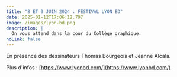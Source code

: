 ```yaml
---
title: "8 ET 9 JUIN 2024 : FESTIVAL LYON BD"
date: 2025-01-12T17:06:12.797
image: /images/lyon-bd.png
description: |
  On vous attend dans la cour du Collège graphique.
noLink: false
---
```

En présence des dessinateurs Thomas Bourgeois et Jeanne Alcala.

Plus d'infos : [https://www.lyonbd.com/](https://www.lyonbd.com/)
